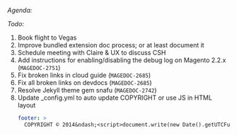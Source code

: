 *Agenda:*


*Todo:*

1.  Book flight to Vegas
1.  Improve bundled extension doc process; or at least document it
1.  Schedule meeting with Claire & UX to discuss CSH
1.  Add instructions for enabling/disabling the debug log on Magento 2.2.x (`MAGEDOC-2751`)
1.  Fix broken links in cloud guide (`MAGEDOC-2685`)
1.  Fix all broken links on devdocs (`MAGEDOC-2685`)
1.  Resolve Jekyll theme gem snafu (`MAGEDOC-2742`)
1.  Update \_config.yml to auto update COPYRIGHT or use JS in HTML layout
    ```yaml
    footer: >
      COPYRIGHT © 2014&ndash;<script>document.write(new Date().getUTCFullYear());</script> Company, Inc.
    ```
